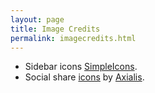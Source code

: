 ```yaml
---
layout: page
title: Image Credits
permalink: imagecredits.html
---
```


- Sidebar icons [SimpleIcons](https://simpleicons.org/).
- Social share [icons](https://www.axialis.com/free/icons) by [Axialis](https://www.axialis.com).